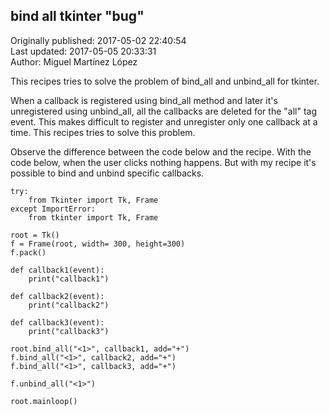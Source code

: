 ## bind all tkinter "bug"  
Originally published: 2017-05-02 22:40:54  
Last updated: 2017-05-05 20:33:31  
Author: Miguel Martínez López  
  
This recipes tries to solve the problem of bind_all and unbind_all for tkinter.

When a callback is registered using bind_all method and later it's unregistered using unbind_all, all the callbacks are deleted for the "all" tag event. This makes difficult to register and unregister only one callback at a time. This recipes tries to solve this problem.

Observe the difference between the code below and the recipe. With the code below, when the user clicks nothing happens. But with my recipe it's possible to bind and unbind specific callbacks.

    try:
        from Tkinter import Tk, Frame
    except ImportError:
        from tkinter import Tk, Frame
        
    root = Tk()
    f = Frame(root, width= 300, height=300)
    f.pack()

    def callback1(event):
        print("callback1")
        
    def callback2(event):
        print("callback2")

    def callback3(event):
        print("callback3")
        
    root.bind_all("<1>", callback1, add="+")
    f.bind_all("<1>", callback2, add="+")
    f.bind_all("<1>", callback3, add="+")

    f.unbind_all("<1>")

    root.mainloop()
